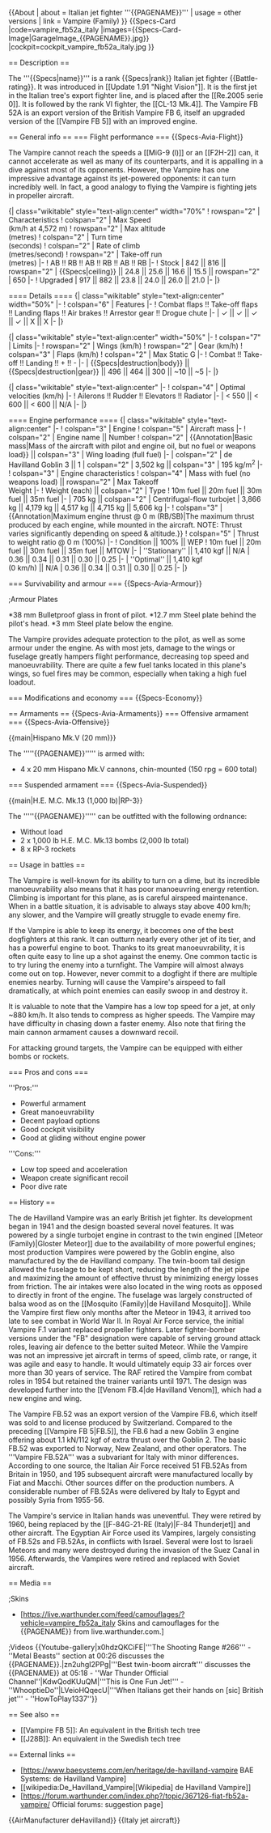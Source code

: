 {{About
| about = Italian jet fighter '''{{PAGENAME}}'''
| usage = other versions
| link = Vampire (Family)
}}
{{Specs-Card
|code=vampire_fb52a_italy
|images={{Specs-Card-Image|GarageImage_{{PAGENAME}}.jpg}}
|cockpit=cockpit_vampire_fb52a_italy.jpg
}}

== Description ==
<!-- ''In the description, the first part should be about the history of and the creation and combat usage of the aircraft, as well as its key features. In the second part, tell the reader about the aircraft in the game. Insert a screenshot of the vehicle, so that if the novice player does not remember the vehicle by name, he will immediately understand what kind of vehicle the article is talking about.'' -->
The '''{{Specs|name}}''' is a rank {{Specs|rank}} Italian jet fighter {{Battle-rating}}. It was introduced in [[Update 1.91 "Night Vision"]]. It is the first jet in the Italian tree's export fighter line, and is placed after the [[Re.2005 serie 0]]. It is followed by the rank VI fighter, the [[CL-13 Mk.4]]. The Vampire FB 52A is an export version of the British Vampire FB 6, itself an upgraded version of the [[Vampire FB 5]] with an improved engine.

== General info ==
=== Flight performance ===
{{Specs-Avia-Flight}}
<!-- ''Describe how the aircraft behaves in the air. Speed, manoeuvrability, acceleration and allowable loads - these are the most important characteristics of the vehicle.'' -->

The Vampire cannot reach the speeds a [[MiG-9 (l)]] or an [[F2H-2]] can, it cannot accelerate as well as many of its counterparts, and it is appalling in a dive against most of its opponents. However, the Vampire has one impressive advantage against its jet-powered opponents: it can turn incredibly well. In fact, a good analogy to flying the Vampire is fighting jets in propeller aircraft.

{| class="wikitable" style="text-align:center" width="70%"
! rowspan="2" | Characteristics
! colspan="2" | Max Speed<br>(km/h at 4,572 m)
! rowspan="2" | Max altitude<br>(metres)
! colspan="2" | Turn time<br>(seconds)
! colspan="2" | Rate of climb<br>(metres/second)
! rowspan="2" | Take-off run<br>(metres)
|-
! AB !! RB !! AB !! RB !! AB !! RB
|-
! Stock
| 842 || 816 || rowspan="2" | {{Specs|ceiling}} || 24.8 || 25.6 || 16.6 || 15.5 || rowspan="2" | 650
|-
! Upgraded
| 917 || 882 || 23.8 || 24.0 || 26.0 || 21.0
|-
|}

==== Details ====
{| class="wikitable" style="text-align:center" width="50%"
|-
! colspan="6" | Features
|-
! Combat flaps !! Take-off flaps !! Landing flaps !! Air brakes !! Arrestor gear !! Drogue chute
|-
| ✓ || ✓ || ✓ || ✓ || X || X     <!-- ✓ -->
|-
|}

{| class="wikitable" style="text-align:center" width="50%"
|-
! colspan="7" | Limits
|-
! rowspan="2" | Wings (km/h)
! rowspan="2" | Gear (km/h)
! colspan="3" | Flaps (km/h)
! colspan="2" | Max Static G
|-
! Combat !! Take-off !! Landing !! + !! -
|-
| {{Specs|destruction|body}} || {{Specs|destruction|gear}} || 496 || 464 || 300 || ~10 || ~5
|-
|}

{| class="wikitable" style="text-align:center"
|-
! colspan="4" | Optimal velocities (km/h)
|-
! Ailerons !! Rudder !! Elevators !! Radiator
|-
| < 550 || < 600 || < 600 || N/A
|-
|}

==== Engine performance ====
{| class="wikitable" style="text-align:center"
|-
! colspan="3" | Engine
! colspan="5" | Aircraft mass
|-
! colspan="2" | Engine name || Number
! colspan="2" | {{Annotation|Basic mass|Mass of the aircraft with pilot and engine oil, but no fuel or weapons load}} || colspan="3" | Wing loading (full fuel)
|-
| colspan="2" | de Havilland Goblin 3 || 1
| colspan="2" | 3,502 kg || colspan="3" | 195 kg/m<sup>2</sup>
|-
! colspan="3" | Engine characteristics
! colspan="4" | Mass with fuel (no weapons load) || rowspan="2" | Max Takeoff<br>Weight
|-
! Weight (each) || colspan="2" | Type
! 10m fuel || 20m fuel || 30m fuel || 35m fuel
|-
| 705 kg || colspan="2" | Centrifugal-flow turbojet
| 3,866 kg || 4,179 kg || 4,517 kg || 4,715 kg || 5,606 kg
|-
! colspan="3" | {{Annotation|Maximum engine thrust @ 0 m (RB/SB)|The maximum thrust produced by each engine, while mounted in the aircraft. NOTE: Thrust varies significantly depending on speed & altitude.}}
! colspan="5" | Thrust to weight ratio @ 0 m (100%)
|-
! Condition || 100% || WEP
! 10m fuel || 20m fuel || 30m fuel || 35m fuel || MTOW
|-
| ''Stationary'' || 1,410 kgf || N/A
| 0.36 || 0.34 || 0.31 || 0.30 || 0.25
|-
| ''Optimal'' || 1,410 kgf<br>(0 km/h) || N/A
| 0.36 || 0.34 || 0.31 || 0.30 || 0.25
|-
|}

=== Survivability and armour ===
{{Specs-Avia-Armour}}
<!-- ''Examine the survivability of the aircraft. Note how vulnerable the structure is and how secure the pilot is, whether the fuel tanks are armoured, etc. Describe the armour, if there is any, and also mention the vulnerability of other critical aircraft systems.'' -->

;Armour Plates

*38 mm Bulletproof glass in front of pilot.
*12.7 mm Steel plate behind the pilot's head.
*3 mm Steel plate below the engine.

The Vampire provides adequate protection to the pilot, as well as some armour under the engine. As with most jets, damage to the wings or fuselage greatly hampers flight performance, decreasing top speed and manoeuvrability. There are quite a few fuel tanks located in this plane's wings, so fuel fires may be common, especially when taking a high fuel loadout.

=== Modifications and economy ===
{{Specs-Economy}}

== Armaments ==
{{Specs-Avia-Armaments}}
=== Offensive armament ===
{{Specs-Avia-Offensive}}
<!-- ''Describe the offensive armament of the aircraft, if any. Describe how effective the cannons and machine guns are in a battle, and also what belts or drums are better to use. If there is no offensive weaponry, delete this subsection.'' -->
{{main|Hispano Mk.V (20 mm)}}

The '''''{{PAGENAME}}''''' is armed with:

* 4 x 20 mm Hispano Mk.V cannons, chin-mounted (150 rpg = 600 total)

=== Suspended armament ===
{{Specs-Avia-Suspended}}
<!-- ''Describe the aircraft's suspended armament: additional cannons under the wings, bombs, rockets and torpedoes. This section is especially important for bombers and attackers. If there is no suspended weaponry remove this subsection.'' -->
{{main|H.E. M.C. Mk.13 (1,000 lb)|RP-3}}

The '''''{{PAGENAME}}''''' can be outfitted with the following ordnance:

* Without load
* 2 x 1,000 lb H.E. M.C. Mk.13 bombs (2,000 lb total)
* 8 x RP-3 rockets

== Usage in battles ==
<!-- ''Describe the tactics of playing in the aircraft, the features of using aircraft in a team and advice on tactics. Refrain from creating a "guide" - do not impose a single point of view, but instead, give the reader food for thought. Examine the most dangerous enemies and give recommendations on fighting them. If necessary, note the specifics of the game in different modes (AB, RB, SB).'' -->

The Vampire is well-known for its ability to turn on a dime, but its incredible manoeuvrability also means that it has poor manoeuvring energy retention. Climbing is important for this plane, as is careful airspeed maintenance. When in a battle situation, it is advisable to always stay above 400 km/h; any slower, and the Vampire will greatly struggle to evade enemy fire.

If the Vampire is able to keep its energy, it becomes one of the best dogfighters at this rank. It can outturn nearly every other jet of its tier, and has a powerful engine to boot. Thanks to its great manoeuvrability, it is often quite easy to line up a shot against the enemy. One common tactic is to try luring the enemy into a turnfight. The Vampire will almost always come out on top. However, never commit to a dogfight if there are multiple enemies nearby. Turning will cause the Vampire's airspeed to fall dramatically, at which point enemies can easily swoop in and destroy it.

It is valuable to note that the Vampire has a low top speed for a jet, at only ~880 km/h. It also tends to compress as higher speeds. The Vampire may have difficulty in chasing down a faster enemy. Also note that firing the main cannon armament causes a downward recoil.

For attacking ground targets, the Vampire can be equipped with either bombs or rockets.

=== Pros and cons ===
<!-- ''Summarise and briefly evaluate the vehicle in terms of its characteristics and combat effectiveness. Mark its pros and cons in the bulleted list. Try not to use more than 6 points for each of the characteristics. Avoid using categorical definitions such as "bad", "good" and the like - use substitutions with softer forms such as "inadequate" and "effective".'' -->

'''Pros:'''

* Powerful armament
* Great manoeuvrability
* Decent payload options
* Good cockpit visibility
* Good at gliding without engine power

'''Cons:'''

* Low top speed and acceleration
* Weapon create significant recoil
* Poor dive rate

== History ==
<!-- ''Describe the history of the creation and combat usage of the aircraft in more detail than in the introduction. If the historical reference turns out to be too long, take it to a separate article, taking a link to the article about the vehicle and adding a block "/History" (example: <nowiki>https://wiki.warthunder.com/(Vehicle-name)/History</nowiki>) and add a link to it here using the <code>main</code> template. Be sure to reference text and sources by using <code><nowiki><ref></ref></nowiki></code>, as well as adding them at the end of the article with <code><nowiki><references /></nowiki></code>. This section may also include the vehicle's dev blog entry (if applicable) and the in-game encyclopedia description (under <code><nowiki>=== In-game description ===</nowiki></code>, also if applicable).'' -->

The de Havilland Vampire was an early British jet fighter. Its development began in 1941 and the design boasted several novel features. It was powered by a single turbojet engine in contrast to the twin engined [[Meteor (Family)|Gloster Meteor]] due to the availability of more powerful engines; most production Vampires were powered by the Goblin engine, also manufactured by the de Havilland company. The twin-boom tail design allowed the fuselage to be kept short, reducing the length of the jet pipe and maximizing the amount of effective thrust by minimizing energy losses from friction. The air intakes were also located in the wing roots as opposed to directly in front of the engine. The fuselage was largely constructed of balsa wood as on the [[Mosquito (Family)|de Havilland Mosquito]]. While the Vampire first flew only months after the Meteor in 1943, it arrived too late to see combat in World War II. In Royal Air Force service, the initial Vampire F.1 variant replaced propeller fighters. Later fighter-bomber versions under the "FB" designation were capable of serving ground attack roles, leaving air defence to the better suited Meteor. While the Vampire was not an impressive jet aircraft in terms of speed, climb rate, or range, it was agile and easy to handle. It would ultimately equip 33 air forces over more than 30 years of service. The RAF retired the Vampire from combat roles in 1954 but retained the trainer variants until 1971. The design was developed further into the [[Venom FB.4|de Havilland Venom]], which had a new engine and wing.

The Vampire FB.52 was an export version of the Vampire FB.6, which itself was sold to and license produced by Switzerland. Compared to the preceding [[Vampire FB 5|FB.5]], the FB.6 had a new Goblin 3 engine offering about 1.1 kN/112 kgf of extra thrust over the Goblin 2. The basic FB.52 was exported to Norway, New Zealand, and other operators. The '''Vampire FB.52A''' was a subvariant for Italy with minor differences. According to one source, the Italian Air Force received 51 FB.52As from Britain in 1950, and 195 subsequent aircraft were manufactured locally by Fiat and Macchi. Other sources differ on the production numbers. A considerable number of FB.52As were delivered by Italy to Egypt and possibly Syria from 1955-56.

The Vampire's service in Italian hands was uneventful. They were retired by 1960, being replaced by the [[F-84G-21-RE (Italy)|F-84 Thunderjet]] and other aircraft. The Egyptian Air Force used its Vampires, largely consisting of FB.52s and FB.52As, in conflicts with Israel. Several were lost to Israeli Meteors and many were destroyed during the invasion of the Suez Canal in 1956. Afterwards, the Vampires were retired and replaced with Soviet aircraft.

== Media ==
<!-- ''Excellent additions to the article would be video guides, screenshots from the game, and photos.'' -->

;Skins
* [https://live.warthunder.com/feed/camouflages/?vehicle=vampire_fb52a_italy Skins and camouflages for the {{PAGENAME}} from live.warthunder.com.]

;Videos
{{Youtube-gallery|x0hdzQKCiFE|'''The Shooting Range #266''' - ''Metal Beasts'' section at 00:26 discusses the {{PAGENAME}}.|zn2uhgI2PPg|'''Best twin-boom aircraft''' discusses the {{PAGENAME}} at 05:18 - ''War Thunder Official Channel''|KdwQodKUuQM|'''This is One Fun Jet!''' - ''WhooptieDo''|LVeioHQqecU|'''When Italians get their hands on [sic] British jet''' - ''HowToPlay1337''}}

== See also ==
<!-- ''Links to the articles on the War Thunder Wiki that you think will be useful for the reader, for example:''
* ''reference to the series of the aircraft;''
* ''links to approximate analogues of other nations and research trees.'' -->

* [[Vampire FB 5]]: An equivalent in the British tech tree
* [[J28B]]: An equivalent in the Swedish tech tree

== External links ==
<!-- ''Paste links to sources and external resources, such as:''
* ''topic on the official game forum;''
* ''other literature.'' -->

* [https://www.baesystems.com/en/heritage/de-havilland-vampire BAE Systems: de Havilland Vampire]
* [[wikipedia:De_Havilland_Vampire|[Wikipedia] de Havilland Vampire]]
* [https://forum.warthunder.com/index.php?/topic/367126-fiat-fb52a-vampire/ Official forums: suggestion page]

{{AirManufacturer deHavilland}}
{{Italy jet aircraft}}